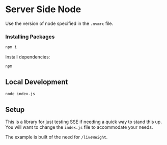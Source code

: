 # Server Side Node
Use the version of node specified in the `.nvmrc` file.

### Installing Packages
```bash
npm i
```

Install dependencies:

```bash
npm
```

## Local Development
```bash
node index.js
```

## Setup
This is a library for just testing SSE if needing a quick way to stand this up. You will want to change the `index.js` file to accommodate your needs.

The example is built of the need for `/liveWeight`.

